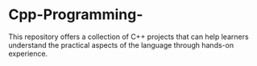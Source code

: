 # Cpp-Programming-
This repository offers a collection of C++ projects that can help learners understand the practical aspects of the language through hands-on experience.
